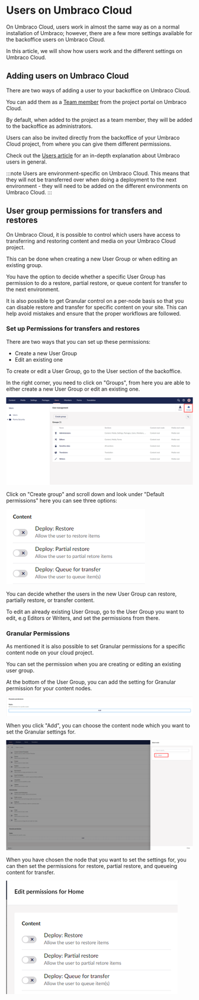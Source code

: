 # Users on Umbraco Cloud

On Umbraco Cloud, users work in almost the same way as on a normal installation of Umbraco; however, there are a few more settings available for the backoffice users on Umbraco Cloud.

In this article, we will show how users work and the different settings on Umbraco Cloud.

## Adding users on Umbraco Cloud

There are two ways of adding a user to your backoffice on Umbraco Cloud.

You can add them as a [Team member](/Umbraco-Cloud/Set-Up/Team-Members/) from the project portal on Umbraco Cloud.

By default, when added to the project as a team member, they will be added to the backoffice as administrators.

Users can also be invited directly from the backoffice of your Umbraco Cloud project, from where you can give them different permissions.

Check out the [Users article](/Getting-Started/Data/Users/) for an in-depth explanation about Umbraco users in general.

:::note
Users are environment-specific on Umbraco Cloud. This means that they will not be transferred over when doing a deployment to the next environment - they will need to be added on the different environments on Umbraco Cloud.
:::

## User group permissions for transfers and restores

On Umbraco Cloud, it is possible to control which users have access to transferring and restoring content and media on your Umbraco Cloud project.

This can be done when creating a new User Group or when editing an existing group.

You have the option to decide whether a specific User Group has permission to do a restore, partial restore, or queue content for transfer to the next environment.

It is also possible to get Granular control on a per-node basis so that you can disable restore and transfer for specific content on your site. This can help avoid mistakes and ensure that the proper workflows are followed.

### Set up Permissions for transfers and restores

There are two ways that you can set up these permissions:

- Create a new User Group
- Edit an existing one

To create or edit a User Group, go to the User section of the backoffice.

In the right corner, you need to click on "Groups", from here you are able to either create a new User Group or edit an existing one.

![User Groups](images/Users.png)

Click on "Create group" and scroll down and look under "Default permissions" here you can see three options:

![User Groups](images/default_permisions.png)

You can decide whether the users in the new User Group can restore, partially restore, or transfer content.

To edit an already existing User Group, go to the User Group you want to edit, e.g Editors or Writers, and set the permissions from there.

### Granular Permissions

As mentioned it is also possible to set Granular permissions for a specific content node on your cloud project.

You can set the permission when you are creating or editing an existing user group.

At the bottom of the User Group, you can add the setting for Granular permission for your content nodes.

![Granular permission](images/Granular.png)

When you click "Add", you can choose the content node which you want to set the Granular settings for.

![Granular content node](images/Granular_node.png)

When you have chosen the node that you want to set the settings for, you can then set the permissions for restore, partial restore, and queueing content for transfer.

![Granular permission](images/Granular_permission.png)
